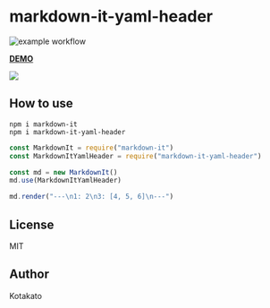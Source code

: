 # markdown-it-yaml-header
![example workflow](https://github.com/kat0h/markdown-it-yaml-header/actions/workflows/publish-to-npm.yaml/badge.svg)

**[DEMO](https://kat0h.github.io/markdown-it-yaml-header/)**

![](https://user-images.githubusercontent.com/45391880/141127221-b483acd7-8fad-461f-b943-58a419ff5901.png)

## How to use

```
npm i markdown-it
npm i markdown-it-yaml-header
```

```javascript
const MarkdownIt = require("markdown-it")
const MarkdownItYamlHeader = require("markdown-it-yaml-header")

const md = new MarkdownIt()
md.use(MarkdownItYamlHeader)

md.render("---\n1: 2\n3: [4, 5, 6]\n---")
```

## License
MIT

## Author
Kotakato

